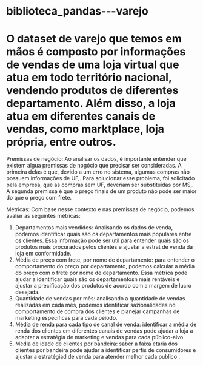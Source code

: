 # biblioteca_pandas---varejo

# O dataset de varejo que temos em mãos é composto por informações de vendas de uma loja virtual que atua em todo território nacional, vendendo produtos de diferentes departamento. Além disso, a loja  atua em diferentes canais de vendas, como marktplace,  loja própria, entre outros.

Premissas de negócio:
Ao analisar os dados, é importante entender que existem algua premissas de nogócio que precisar ser  consideradas. A primeira delas é que, devido a um erro no sistema,  algumas compras não possuem informações de UF,. Para solucionar esse problema,  foi solicitado pela empresa, que as compras sem UF, deveriam ser substituídas por MS,. A segunda premissa é que o preço finais de um produto não pode ser maior do que o preço com frete. 

Métricas:
Com base nesse contexto e nas premissas de negócio, podemos avaliar as seguintes métricas:
1. Departamentos mais vendidos: Analisando os dados de venda, podemos identificar quais são os departamentos mais  populares entre os clientes. Essa informação pode ser util para entender quais são os produtos mais procurados pelos clientes e ajustar a estrat de venda  da loja em conformidade.
2.  Média de preço com frete, por nome de departamento:  para entender o comportamento do preço por departamento, podemos calcular a média do preço com o frete por nome de departamento. Essa métrica pode ajudar a  identificar quais são os departamentosn mais rentáveis e  ajustar a precificação dos produtos  de acordo com a margem  de lucro desejada.
3.  Quantidade de vendas por mês: analisando a quantidade de vendas realizadas em cada mês, podemos identificar sazionalidades no comportamento de compra dos clientes e planejar campanhas de marketing  específicas para cada peíodo.
4.  Média de renda para cada tipo de canal de venda:  identificar a média de renda dos clientes  em diferentes canais de vendas  pode ajudar a loja a adaptar a estratégia de marketing e vendas para cada público-alvo.
5.  Média de idade de clientes por bandeira:  saber a faixa etaria dos clientes por bandeira pode ajudar a identificar perfis de consumidores e ajustar a estratégiad de venda  para atender melhor cada publico .  
